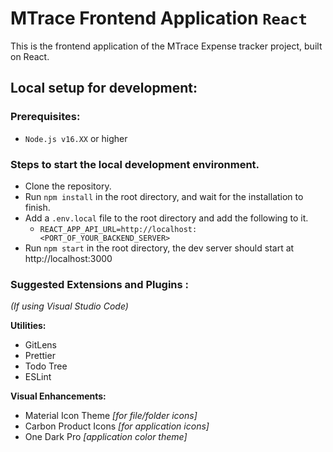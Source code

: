 # MTrace Frontend Application `React`

This is the frontend application of the MTrace Expense tracker project, built on React.

## Local setup for development:

### Prerequisites:

- `Node.js v16.XX` or higher

### Steps to start the local development environment.

- Clone the repository.
- Run `npm install` in the root directory, and wait for the installation to finish.
- Add a `.env.local` file to the root directory and add the following to it.
  - `REACT_APP_API_URL=http://localhost:<PORT_OF_YOUR_BACKEND_SERVER>`
- Run `npm start` in the root directory, the dev server should start at http://localhost:3000

### Suggested Extensions and Plugins :

_(If using Visual Studio Code)_

**Utilities:**

- GitLens
- Prettier
- Todo Tree
- ESLint

**Visual Enhancements:**

- Material Icon Theme _[for file/folder icons]_
- Carbon Product Icons _[for application icons]_
- One Dark Pro _[application color theme]_
